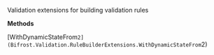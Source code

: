 Validation extensions for building validation rules

**Methods**

[WithDynamicStateFrom``2](Bifrost.Validation.RuleBuilderExtensions.WithDynamicStateFrom``2)
